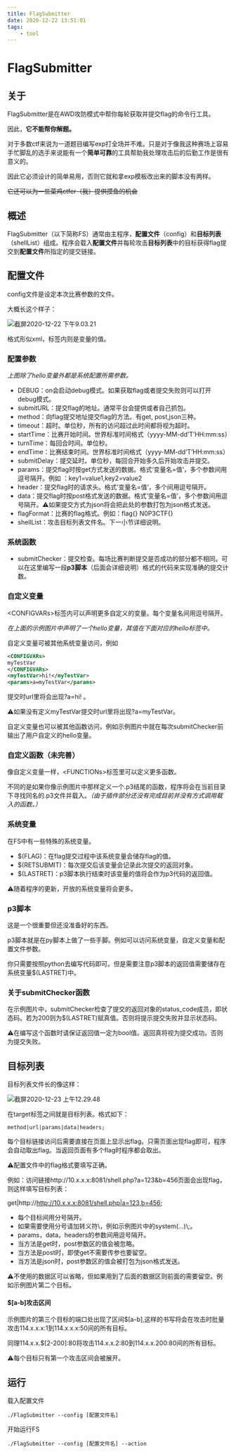 ```yaml
---
title: FlagSubmitter
date: 2020-12-22 13:51:01
tags:
	- tool
---
```


# FlagSubmitter

## 关于

FlagSubmitter是在AWD攻防模式中帮你每轮获取并提交flag的命令行工具。

因此，**它不能帮你解题。**

对于多数ctf来说为一道题目编写exp打全场并不难。只是对于像我这种赛场上容易手忙脚乱的选手来说能有一个**简单可靠**的工具帮助我处理攻击后的后勤工作是很有意义的。

因此它必须设计的简单易用，否则它就和拿exp模板改出来的脚本没有两样。

~~它还可以为一些菜鸡ctfer（我）提供摸鱼的机会~~

## 概述

FlagSubmitter（以下简称FS）通常由主程序，**配置文件**（config）和**目标列表**（shellList）组成。程序会载入**配置文件**并每轮攻击**目标列表**中的目标获得flag提交到**配置文件**所指定的提交链接。

## 配置文件

config文件是设定本次比赛参数的文件。

大概长这个样子：

![截屏2020-12-22 下午9.03.21](https://n0p3.oss-cn-beijing.aliyuncs.com/Blog/FlagSubmitter/%E6%88%AA%E5%B1%8F2020-12-22%20%E4%B8%8B%E5%8D%889.03.21.png)

格式形似xml，标签内则是变量的值。

### 配置参数

*上图除了hello变量外都是系统配置所需参数。*

- DEBUG：on会启动debug模式。如果获取flag或者提交失败则可以打开debug模式。
- submitURL：提交flag的地址。通常平台会提供或者自己抓包。
- method：向flag提交地址提交flag的方法。有get, post,json三种。
- timeout：超时。单位秒，所有的访问超过此时间都将视为超时。
- startTime：比赛开始时间。世界标准时间格式（yyyy-MM-dd’T’HH:mm:ss）
- turnTime：每回合时间。单位秒。
- endTime：比赛结束时间。世界标准时间格式（yyyy-MM-dd’T’HH:mm:ss）
- submitDelay：提交延时。单位秒，每回合开始多久后开始攻击并提交。
- params：提交flag时按get方式发送的数据。格式‘变量名=值’，多个参数间用逗号隔开。例如 ：key1=value1,key2=value2
- header：提交flag时的请求头。格式‘变量名=值’，多个间用逗号隔开。
- data：提交flag时按post格式发送的数据。格式‘变量名=值’，多个参数间用逗号隔开。⚠️如果提交方式为json将会把此处的参数打包为json格式发送。
- flagFormat：比赛的flag格式。例如：flag{} N0P3CTF{}
- shellList：攻击目标列表文件名。下一小节详细说明。

### 系统函数

- submitChecker：提交检查。每场比赛判断提交是否成功的部分都不相同。可以在这里编写一段**p3脚本**（后面会详细说明）格式的代码来实现准确的提交计数。

### 自定义变量

\<CONFIGVARs>标签内可以声明更多自定义的变量。每个变量名间用逗号隔开。

*在上面的示例图片中声明了一个hello变量，其值在下面对应的hello标签中。*

自定义变量可被其他系统变量访问，例如

```xml
<CONFIGVARs>
myTestVar
</CONFIGVARs>
<myTestVar>hi!</myTestVar>
<params>a=myTestVar</params>
```

提交时url里将会出现?a=hi! 。

⚠️如果没有定义myTestVar提交时url里将出现?a=myTestVar。

自定义变量也可以被其他函数访问，例如示例图片中就在每次submitChecker前输出了用户自定义的hello变量。

### 自定义函数（未完善）

像自定义变量一样，\<FUNCTIONs>标签里可以定义更多函数。

不同的是如果你像示例图片中那样定义一个.p3结尾的函数，程序将会在当前目录下寻找同名的.p3文件并载入。*（由于插件部分还没有完成目前并没有方式调用载入的函数。）*

### 系统变量

在FS中有一些特殊的系统变量。

- $(FLAG)：在flag提交过程中该系统变量会储存flag的值。
- $(RETSUBMIT)：每次提交后该变量会记录此次提交的返回对象。
- $(LASTRET)：p3脚本执行结束时该变量的值将会作为p3代码的返回值。

⚠️随着程序的更新，开放的系统变量将会更多。

### p3脚本

这是一个很重要但还没准备好的东西。

p3脚本就是在py脚本上做了一些手脚。例如可以访问系统变量，自定义变量和配置文件参数。

你只需要按照python去编写代码即可。但是需要注意p3脚本的返回值需要储存在系统变量$(LASTRET)​中。

### 关于submitChecker函数

在示例图片中，submitChecker检查了提交的返回对象的status_code成员，即状态码。若为200则为$(LASTRET)赋真值。否则将提示提交失败并显示状态码。

⚠️在编写这个函数时请保证返回值一定为bool值。返回真将视为提交成功。否则为提交失败。

## 目标列表

目标列表文件长的像这样：

![截屏2020-12-23 上午12.29.48](https://n0p3.oss-cn-beijing.aliyuncs.com/Blog/FlagSubmitter/%E6%88%AA%E5%B1%8F2020-12-23%20%E4%B8%8A%E5%8D%8812.29.48.png)

在target标签之间就是目标列表。格式如下：

`method|url|params|data|headers;`

每个目标链接访问后需要直接在页面上显示出flag。只需页面出现flag即可，程序会自动取出flag。当返回页面有多个flag时程序都会取出。

⚠️配置文件中的flag格式要填写正确。

例如：访问链接http://10.x.x.x:8081/shell.php?a=123&b=456页面会出现flag，则这样填写目标列表：

get|http://http://10.x.x.x:8081/shell.php|a=123,b=456;

- 每个目标间用分号隔开。
- 如果需要使用分号请加转义符\\，例如示例图片中的system(...)\\;。
- params，data，headers的参数间用逗号隔开。
- 当方法是get时，post参数区的值会被忽略。
- 当方法是post时，即使get不需要传参也要留空。
- 当方法是json时，post参数区的值会被打包为json格式发送。

⚠️不使用的数据区可以省略，但如果用到了后面的数据区则前面的需要留空。例如示例图片第二个目标。

#### $[a-b]攻击区间

示例图片的第三个目标的端口处出现了区间$[a-b],这样的书写将会在攻击时批量攻击114.x.x.x:1到114.x.x.x:50间的所有目标。

同理114.x.x.$[2-200]:80将攻击114.x.x.2:80到114.x.x.200:80间的所有目标。

⚠️每个目标只有第一个攻击区间会被展开。

## 运行

载入配置文件

`./FlagSubmitter --config [配置文件名]`

开始运行FS

`./FlagSubmitter --config [配置文件名] --action`
